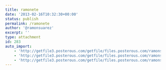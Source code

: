 ```yaml
---
title: ramonete
date: '2013-02-16T10:32:30+00:00'
status: publish
permalink: /ramonete
author: '@ramonsuarez'
excerpt: ''
type: attachment
id: 283
auto_import:
    - 'http://getfile3.posterous.com/getfile/files.posterous.com/ramonsuarez/HSzwbMjXqsF9xuZDJQZqPvzRp4VrVGxBoEzN5CPEDQc9mLBL2ke0V1Tmq8hP/Ramonete.jpg'
    - 'http://getfile3.posterous.com/getfile/files.posterous.com/ramonsuarez/HSzwbMjXqsF9xuZDJQZqPvzRp4VrVGxBoEzN5CPEDQc9mLBL2ke0V1Tmq8hP/Ramonete.jpg'
    - 'http://getfile3.posterous.com/getfile/files.posterous.com/ramonsuarez/HSzwbMjXqsF9xuZDJQZqPvzRp4VrVGxBoEzN5CPEDQc9mLBL2ke0V1Tmq8hP/Ramonete.jpg'
---
```

<!DOCTYPE html PUBLIC "-//W3C//DTD HTML 4.0 Transitional//EN" "http://www.w3.org/TR/REC-html40/loose.dtd">
<?xml encoding="UTF-8">

